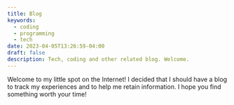 ```yaml
---
title: Blog
keywords:
  - coding
  - programming
  - tech
date: 2023-04-05T13:26:59-04:00
draft: false
description: Tech, coding and other related blog. Welcome.
---
```

Welcome to my little spot on the Internet! I decided that I should have a blog to track my experiences and to help me retain information. I hope you find something worth your time!